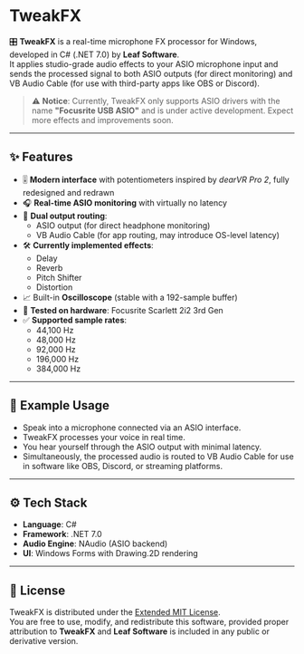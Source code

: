 # TweakFX

🎛️ **TweakFX** is a real-time microphone FX processor for Windows, developed in C# (.NET 7.0) by **Leaf Software**.  
It applies studio-grade audio effects to your ASIO microphone input and sends the processed signal to both ASIO outputs (for direct monitoring) and VB Audio Cable (for use with third-party apps like OBS or Discord).

> ⚠️ **Notice**: Currently, TweakFX only supports ASIO drivers with the name **"Focusrite USB ASIO"** and is under active development. Expect more effects and improvements soon.

---

## ✨ Features

- 🎚️ **Modern interface** with potentiometers inspired by *dearVR Pro 2*, fully redesigned and redrawn  
- 🎧 **Real-time ASIO monitoring** with virtually no latency  
- 🔄 **Dual output routing**:  
  - ASIO output (for direct headphone monitoring)  
  - VB Audio Cable (for app routing, may introduce OS-level latency)  
- 🛠 **Currently implemented effects**:  
  - Delay  
  - Reverb  
  - Pitch Shifter  
  - Distortion  
- 📈 Built-in **Oscilloscope** (stable with a 192-sample buffer)  
- 🧪 **Tested on hardware**: Focusrite Scarlett 2i2 3rd Gen  
- ✅ **Supported sample rates**:  
  - 44,100 Hz  
  - 48,000 Hz  
  - 92,000 Hz  
  - 196,000 Hz  
  - 384,000 Hz  

---

## 🧪 Example Usage

- Speak into a microphone connected via an ASIO interface.  
- TweakFX processes your voice in real time.  
- You hear yourself through the ASIO output with minimal latency.  
- Simultaneously, the processed audio is routed to VB Audio Cable for use in software like OBS, Discord, or streaming platforms.

---

## ⚙️ Tech Stack

- **Language**: C#  
- **Framework**: .NET 7.0  
- **Audio Engine**: NAudio (ASIO backend)  
- **UI**: Windows Forms with Drawing.2D rendering  

---

## 📜 License

TweakFX is distributed under the [Extended MIT License](./LICENSE).  
You are free to use, modify, and redistribute this software, provided proper attribution to **TweakFX** and **Leaf Software** is included in any public or derivative version.
